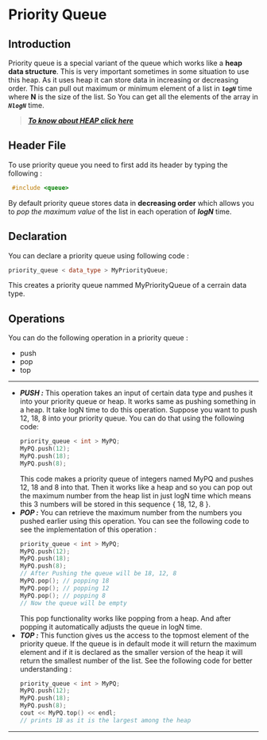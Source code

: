 # Priority Queue
## Introduction
Priority queue is a special variant of the queue which works like a **heap data structure**. This is very important sometimes in some situation to use this heap. As it uses heap it can store data in increasing or decreasing order.  This can pull out maximum or minimum element of a list in _**`logN`**_ time where **N** is the size of the list. So You can get all the elements of the array in _**`NlogN`**_ time.

> [_**To know about HEAP click here**_](https://en.wikipedia.org/wiki/Heap_(data_structure))

## Header File
To use priority queue you need to first add its header by typing the following :
```cpp
 #include <queue> 
```
By default priority queue stores data in **decreasing order** which allows you to _pop the maximum value_ of the list in each operation of _**logN**_ time. 

## Declaration
You can declare a priority queue using following code :
```cpp
priority_queue < data_type > MyPriorityQueue;
```
This creates a priority queue nammed MyPriorityQueue of a cerrain data type.

## Operations
You can do the following operation in a priority queue :
- push
- pop
- top
***
+ _**PUSH :**_  This operation takes an input of certain data type and pushes it into your priority queue or heap. It works same as pushing something in a heap. It take logN time    to do this operation. Suppose you want to push 12,  18,  8 into your priority queue.  You can do that using the following code:
  ```cpp
  priority_queue < int > MyPQ;
  MyPQ.push(12);
  MyPQ.push(18);
  MyPQ.push(8);
  ```
  This code makes a priority queue of integers named MyPQ and pushes 12, 18 and 8 into that. Then it works like a heap and so you can pop out  the maximum number from the heap list in just logN time which means this 3 numbers will be stored in this sequence { 18, 12, 8 }.
+ _**POP :**_  You can retrieve the maximum number from the numbers you pushed earlier using this operation. You can see the following code to see the implementation of this operation :
  ```cpp
  priority_queue < int > MyPQ;
  MyPQ.push(12);
  MyPQ.push(18);
  MyPQ.push(8);
  // After Pushing the queue will be 18, 12, 8
  MyPQ.pop(); // popping 18
  MyPQ.pop(); // popping 12
  MyPQ.pop(); // popping 8
  // Now the queue will be empty
  ```
  This pop functionality works like popping from a heap. And after popping it automatically adjusts the queue in logN time.
+ _**TOP :**_ This function gives us the access to the topmost element of the priority queue. If the queue is in default mode it will return the maximum element and if it is declared as the smaller  version of the heap it will return the smallest number of the list. See the following code for better understanding :
  ```cpp
  priority_queue < int > MyPQ;
  MyPQ.push(12);
  MyPQ.push(18);
  MyPQ.push(8);
  cout << MyPQ.top() << endl;
  // prints 18 as it is the largest among the heap
  ```
***
